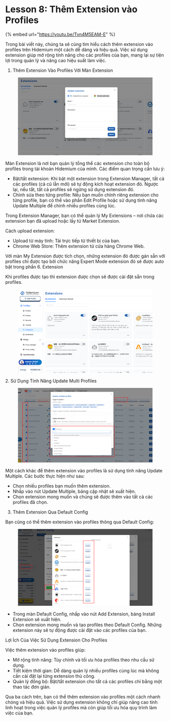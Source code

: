 # Lesson 8: Thêm Extension vào Profiles

{% embed url="https://youtu.be/Tvn4M5EAM-E" %}



Trong bài viết này, chúng ta sẽ cùng tìm hiểu cách thêm extension vào profiles trên Hidemium một cách dễ dàng và hiệu quả. Việc sử dụng extension giúp mở rộng tính năng cho các profiles của bạn, mang lại sự tiện lợi trong quản lý và nâng cao hiệu suất làm việc.

1. Thêm Extension Vào Profiles Với Màn Extension

<figure><img src="../../../.gitbook/assets/image (7) (1) (1).png" alt=""><figcaption></figcaption></figure>



Màn Extension là nơi bạn quản lý tổng thể các extension cho toàn bộ profiles trong tài khoản Hidemium của mình. Các điểm quan trọng cần lưu ý:

* Bật/tắt extension: Khi bật một extension trong Extension Manager, tất cả các profiles (cả cũ lẫn mới) sẽ tự động kích hoạt extension đó. Ngược lại, nếu tắt, tất cả profiles sẽ ngừng sử dụng extension đó.
* Chỉnh sửa theo từng profile: Nếu bạn muốn chỉnh riêng extension cho từng profile, bạn có thể vào phần Edit Profile hoặc sử dụng tính năng Update Multiple để chỉnh nhiều profiles cùng lúc.

Trong Extension Manager, bạn có thể quản lý My Extensions – nơi chứa các extension bạn đã upload hoặc lấy từ Market Extension.

Cách upload extension:

* Upload từ máy tính: Tải trực tiếp từ thiết bị của bạn.
* Chrome Web Store: Thêm extension từ cửa hàng Chrome Web.

&#x20;

Với màn My Extension được tích chọn, những extension đó được gán sẵn với profiles chỉ được tạo bởi chức năng Expert Mode extension đó sẽ được auto bật trong phần 6. Extension

Khi profiles được tạo thì extension được chọn sẽ được cài đặt sẵn trong profiles.

<figure><img src="../../../.gitbook/assets/image (1) (1) (1) (1).png" alt=""><figcaption></figcaption></figure>



2\. Sử Dụng Tính Năng Update Multi Profiles

<figure><img src="../../../.gitbook/assets/image (4) (1) (1) (1).png" alt=""><figcaption></figcaption></figure>



Một cách khác để thêm extension vào profiles là sử dụng tính năng Update Multiple. Các bước thực hiện như sau:

* Chọn nhiều profiles bạn muốn thêm extension.
* Nhấp vào nút Update Multiple, bảng cập nhật sẽ xuất hiện.
* Chọn extension mong muốn và chúng sẽ được thêm vào tất cả các profiles đã chọn.

3. Thêm Extension Qua Default Config

Bạn cũng có thể thêm extension vào profiles thông qua Default Config:

<figure><img src="../../../.gitbook/assets/image (3) (1) (1) (1).png" alt=""><figcaption></figcaption></figure>



* Trong màn Default Config, nhấp vào nút Add Extension, bảng Install Extension sẽ xuất hiện.
* Chọn extension mong muốn và tạo profiles theo Default Config. Những extension này sẽ tự động được cài đặt vào các profiles của bạn.

Lợi Ích Của Việc Sử Dụng Extension Cho Profiles

Việc thêm extension vào profiles giúp:

* Mở rộng tính năng: Tùy chỉnh và tối ưu hóa profiles theo nhu cầu sử dụng.
* Tiết kiệm thời gian: Dễ dàng quản lý nhiều profiles cùng lúc mà không cần cài đặt lại từng extension thủ công.
* Quản lý đồng bộ: Bật/tắt extension cho tất cả các profiles chỉ bằng một thao tác đơn giản.

Qua ba cách trên, bạn có thể thêm extension vào profiles một cách nhanh chóng và hiệu quả. Việc sử dụng extension không chỉ giúp nâng cao tính linh hoạt trong việc quản lý profiles mà còn giúp tối ưu hóa quy trình làm việc của bạn.
